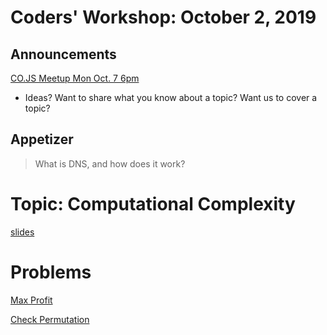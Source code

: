 # Coders' Workshop: October 2, 2019

## Announcements

[CO.JS Meetup Mon Oct. 7 6pm](https://www.meetup.com/Bootcampers-Collective/events/hhpjjryznbkb/)

- Ideas? Want to share what you know about a topic? Want us to cover a topic?

## Appetizer

> What is DNS, and how does it work?

# Topic: Computational Complexity

[slides](https://slides.com/bbyunis/coder-s-workshop-1-4-22)

# Problems

[Max Profit](https://github.com/andy-young/Coders-Workshop/tree/master/Coding-Challenges/maxProfitSimple)

[Check Permutation](https://github.com/andy-young/Coders-Workshop/blob/master/Coding-Challenges/checkPermutation/checkPermutation.md)
